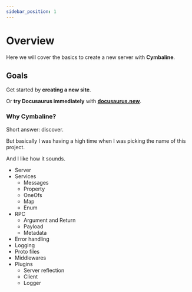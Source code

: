 ```yaml
---
sidebar_position: 1
---
```


# Overview

Here we will cover the basics to create a new server with **Cymbaline**.

## Goals

Get started by **creating a new site**.

Or **try Docusaurus immediately** with **[docusaurus.new](https://docusaurus.new)**.

### Why Cymbaline?

Short answer: discover.

But basically I was having a high time when I was picking the name of this project.

And I like how it sounds.

- Server
- Services
  - Messages
  - Property
  - OneOfs
  - Map
  - Enum
- RPC
  - Argument and Return
  - Payload
  - Metadata
- Error handling
- Logging
- Proto files
- Middlewares
- Plugins
  - Server reflection
  - Client
  - Logger


